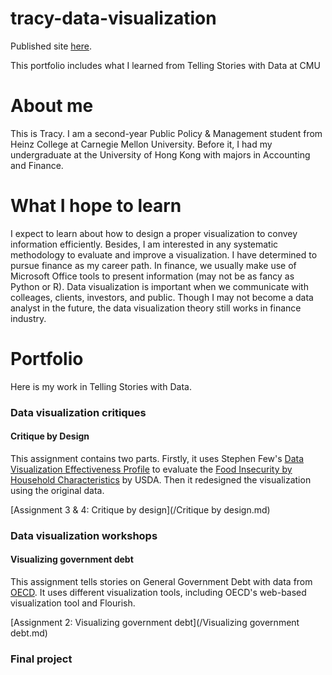 # tracy-data-visualization

Published site [here](https://tracycccc.github.io/tracy-data-visualization/).

This portfolio includes what I learned from Telling Stories with Data at CMU

# About me
This is Tracy. I am a second-year Public Policy & Management student from Heinz College at Carnegie Mellon University. Before it, I had my undergraduate at the University of Hong Kong with majors in Accounting and Finance.

# What I hope to learn
I expect to learn about how to design a proper visualization to convey information efficiently. Besides, I am interested in any systematic methodology to evaluate and improve a visualization. I have determined to pursue finance as my career path. In finance, we usually make use of Microsoft Office tools to present information (may not be as fancy as Python or R). Data visualization is important when we communicate with colleages, clients, investors, and public. Though I may not become a data analyst in the future, the data visualization theory still works in finance industry.

# Portfolio
Here is my work in Telling Stories with Data.
### Data visualization critiques
#### Critique by Design
This assignment contains two parts. Firstly, it uses Stephen Few's [Data Visualization Effectiveness Profile](http://www.perceptualedge.com/articles/visual_business_intelligence/data_visualization_effectiveness_profile.pdf) to evaluate the [Food Insecurity by Household Characteristics](https://www.ers.usda.gov/webdocs/charts/80061/insecurity.png?v=5479.7) by USDA. Then it redesigned the visualization using the original data.

[Assignment 3 & 4: Critique by design](/Critique by design.md)

### Data visualization workshops
#### Visualizing government debt
This assignment tells stories on General Government Debt with data from [OECD](https://data.oecd.org/). It uses different visualization tools, including OECD's web-based visualization tool and Flourish.

[Assignment 2: Visualizing government debt](/Visualizing government debt.md)

### Final project
